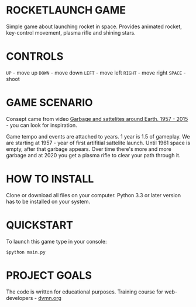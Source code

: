 # ROCKETLAUNCH GAME
Simple game about launching rocket in space. Provides animated rocket, key-control movement, plasma rifle and shining stars. 

# CONTROLS
`UP` - move up
`DOWN` - move down
`LEFT` - move left
`RIGHT` - move right
`SPACE` - shoot

# GAME SCENARIO
Consept came from video [Garbage and sattelites around Earth. 1957 - 2015](https://www.youtube.com/watch?v=i8U8rmeCnXw) - you can look for inspiration.

Game tempo and events are attached to years. 1 year is 1.5 of gameplay. 
We are starting at 1957 - year of first artifitial sattelite launch. Until 1961 space is empty, after that garbage appears. Over time there's more and more garbage and at 2020 you get a plasma rifle to clear your path through it.

# HOW TO INSTALL

Clone or download all files on your computer. Python 3.3 or later version has to be installed on your system. 

# QUICKSTART

To launch this game type in your console: 
```
$python main.py
```

# PROJECT GOALS

The code is written for educational purposes. Training course for web-developers - [dvmn.org](https://dvmn.org)
